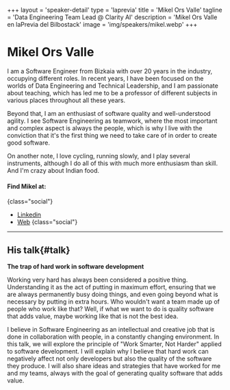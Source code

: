 +++
layout = 'speaker-detail'
type = 'laprevia'
title = 'Mikel Ors Valle'
tagline = 'Data Engineering Team Lead @ Clarity AI'
description = 'Mikel Ors Valle en laPrevia del Bilbostack'
image = 'img/speakers/mikel.webp'
+++

# Mikel Ors Valle

I am a Software Engineer from Bizkaia with over 20 years in the industry, occupying different roles. In recent years, I have been focused on the worlds of Data Engineering and Technical Leadership, and I am passionate about teaching, which has led me to be a professor of different subjects in various places throughout all these years.

Beyond that, I am an enthusiast of software quality and well-understood agility. I see Software Engineering as teamwork, where the most important and complex aspect is always the people, which is why I live with the conviction that it's the first thing we need to take care of in order to create good software.

On another note, I love cycling, running slowly, and I play several instruments, although I do all of this with much more enthusiasm than skill. And I'm crazy about Indian food.

#### Find Mikel at:

{class="social"}

- [Linkedin](https://www.linkedin.com/in/mikel-ors-valle/)
- [Web](https://mikelors.com/)
  {class="social"}

---  

## His talk{#talk}
**The trap of hard work in software development**

Working very hard has always been considered a positive thing. Understanding it as the act of putting in maximum effort, ensuring that we are always permanently busy doing things, and even going beyond what is necessary by putting in extra hours. Who wouldn't want a team made up of people who work like that? Well, if what we want to do is quality software that adds value, maybe working like that is not the best idea.

I believe in Software Engineering as an intellectual and creative job that is done in collaboration with people, in a constantly changing environment. In this talk, we will explore the principle of "Work Smarter, Not Harder" applied to software development. I will explain why I believe that hard work can negatively affect not only developers but also the quality of the software they produce. I will also share ideas and strategies that have worked for me and my teams, always with the goal of generating quality software that adds value.
